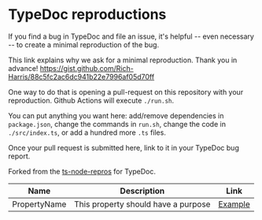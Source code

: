 # TypeDoc reproductions

If you find a bug in TypeDoc and file an issue, it's helpful -- even necessary -- to create a minimal reproduction of the bug.

This link explains why we ask for a minimal reproduction. Thank you in advance!
https://gist.github.com/Rich-Harris/88c5fc2ac6dc941b22e7996af05d70ff

One way to do that is opening a pull-request on this repository with your reproduction. Github Actions will execute `./run.sh`.

You can put anything you want here: add/remove dependencies in `package.json`, change the commands in `run.sh`, change the code in `./src/index.ts`,
or add a hundred more `.ts` files.

Once your pull request is submitted here, link to it in your TypeDoc bug report.

Forked from the [ts-node-repros](https://github.com/TypeStrong/ts-node-repros) for TypeDoc.

| Name         | Description                         | Link                           |
|--------------|-------------------------------------|--------------------------------|
| PropertyName | This property should have a purpose | [Example](https://example.com) |

